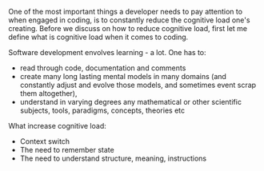 One of the most important things a developer needs to pay attention to when engaged in coding, is to constantly reduce the cognitive load one's creating.
Before we discuss on how to reduce cognitive load, first let me define what is cognitive load when it comes to coding.

Software development envolves learning - a lot. One has to:
* read through code, documentation and comments 
* create many long lasting mental models in many domains (and constantly adjust and evolve those models, and sometimes event scrap them altogether), 
* understand in varying degrees any mathematical or other scientific subjects, tools, paradigms, concepts, theories etc 


What increase cognitive load:
* Context switch
* The need to remember state
* The need to understand structure, meaning, instructions
